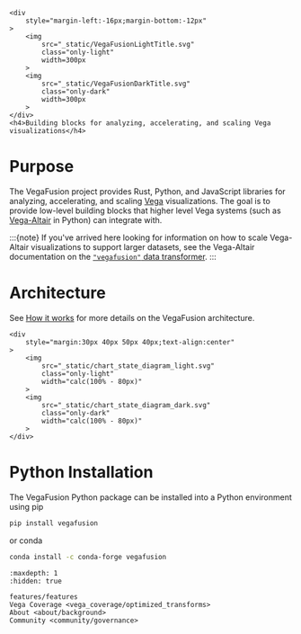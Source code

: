 ```{raw} html
<div
    style="margin-left:-16px;margin-bottom:-12px"
>
    <img
        src="_static/VegaFusionLightTitle.svg"
        class="only-light"
        width=300px
    >
    <img
        src="_static/VegaFusionDarkTitle.svg"
        class="only-dark"
        width=300px
    >
</div>
<h4>Building blocks for analyzing, accelerating, and scaling Vega visualizations</h4>
```

# Purpose

The VegaFusion project provides Rust, Python, and JavaScript libraries for analyzing, accelerating, and scaling [Vega](https://vega.github.io/vega/) visualizations. The goal is to provide low-level building blocks that higher level Vega systems (such as [Vega-Altair](https://altair-viz.github.io/) in Python) can integrate with.

:::{note}
If you've arrived here looking for information on how to scale Vega-Altair visualizations to support larger datasets, see the Vega-Altair documentation on the [`"vegafusion"` data transformer](https://altair-viz.github.io/user_guide/large_datasets.html#vegafusion-data-transformer).
:::

# Architecture
See [How it works](about/how_it_works.md) for more details on the VegaFusion architecture.

```{raw} html
<div
    style="margin:30px 40px 50px 40px;text-align:center"
>
    <img
        src="_static/chart_state_diagram_light.svg"
        class="only-light"
        width="calc(100% - 80px)"
    >
    <img
        src="_static/chart_state_diagram_dark.svg"
        class="only-dark"
        width="calc(100% - 80px)"
    >
</div>
```

# Python Installation

The VegaFusion Python package can be installed into a Python environment using pip

```bash
pip install vegafusion
```

or conda

```bash
conda install -c conda-forge vegafusion
```

```{toctree}
:maxdepth: 1
:hidden: true

features/features
Vega Coverage <vega_coverage/optimized_transforms>
About <about/background>
Community <community/governance>
```
